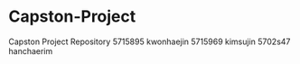 # Capston-Project
Capston Project Repository 
5715895 kwonhaejin
5715969 kimsujin
5702s47 hanchaerim
